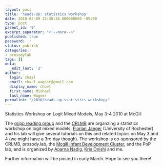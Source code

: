 ```yaml
---
layout: post
title: 'heads-up: statistics workshop'
date: 2010-02-09 13:38:36.000000000 -05:00
type: post
parent_id: '0'
excerpt_separator: "<!--more-->"
published: true
password: ''
status: publish
categories:
- prosodylab
tags: []
meta:
  _edit_last: '2'
author:
  login: chael
  email: chael.wagner@gmail.com
  display_name: chael
  first_name: Michael
  last_name: Wagner
permalink: "/2010/heads-up-statistics-workshop/"
---
```

Statistics Workshop on Logit Mixed Models, May 3-4 2010 at McGill

The [gripp reading group](http://prosodylab.org/labblog/?page_id=116) and the [CRLMB](http://www.crlmb.ca/) are organzing a statistics workshop on logit mixed models. [Florian Jaeger](http://www.bcs.rochester.edu/people/fjaeger/) (University of Rochester) and his lab will give several tutorials on this and related topics on May 3 and 4 (we might have a 3rd day though). The workshop is co-sponsored by the CRLMB, prosody.lab, the [Mcgill Infant Development Cluster](http://ego.psych.mcgill.ca/labs/midccdem/), and the PoP lab, and is organized by [Aparna Nadig](http://www.mcgill.ca/scsd/people/faculty/aparnanadig/), [Kris Onishi](http://www.psych.mcgill.ca/faculty/onishi.html) and me.

Further information will be posted in early March. Hope to see you there!

